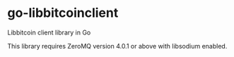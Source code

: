 # go-libbitcoinclient
Libbitcoin client library in Go

This library requires ZeroMQ version 4.0.1 or above with libsodium enabled.
